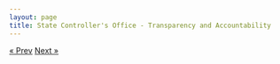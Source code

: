 ```yaml
---
layout: page
title: State Controller's Office - Transparency and Accountability
---
```



<!-- Pagination -->
<div class="pagination">
  <a class="pagination-item older" href="/02-CHSS-Case Study">&laquo; Prev</a>
  <a class="pagination-item newer" href="/04-Lessons-Learned">Next &raquo;</a>
</div>
